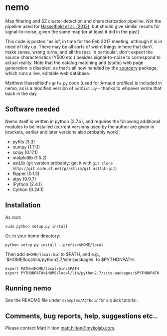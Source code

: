 # nemo

Map filtering and SZ cluster detection and characterization pipeline. *Not* the pipeline used
for [Hasselfield et al. (2013)](http://adsabs.harvard.edu/abs/2013JCAP...07..008H), but should 
give similar results for signal-to-noise, given the same map (or at least it did in the past).

This code is posted "as is", in time for the Feb 2017 meeting, although it is in need of tidy up. 
There may be all sorts of weird things in here that don't make sense, wrong turns, and all the rest.
In particular, don't expect the source characteristics (Y500 etc.) besides signal-to-noise to 
correspond to actual reality. Note that the catalog matching and (static) web page generation
is disabled, as that's all now handled by the [sourcery](https://github.com/mattyowl/sourcery) 
package, which runs a live, editable web database.

Matthew Hasselfield's `gnfw.py` code (used for Arnaud profiles) is included in nemo, as is a modified 
version of `actDict.py` - thanks to whoever wrote that back in the day.

## Software needed

Nemo itself is written in python (2.7.x), and requires the following additional modules to be installed 
(current versions used by the author are given in brackets, earlier and later versions also probably work):

* pyfits (3.3)
* numpy (1.11.1)
* scipy (0.17.1)
* matplotlib (1.5.2)
* astLib (git version probably: get it with `git clone http://git.code.sf.net/p/astlib/git astlib-git`)
* flipper (0.1.3)
* atpy (0.9.7)
* IPython (2.4.1)
* Cython (0.24.1)

## Installation

As root:
    
```
sudo python setup.py install
```

Or, in your home directory:
    
```
python setup.py install --prefix=$HOME/local
```

Then add `$HOME/local/bin` to $PATH, and e.g., `$HOME/local/lib/python2.7/site-packages` to $PYTHONPATH.

```
export PATH=$HOME/local/bin:$PATH    
export PYTHONPATH=$HOME/local/lib/python2.7/site-packages:$PYTHONPATH
```

## Running nemo

See the README file under `examples/ACTEqu/` for a quick tutorial.

## Comments, bug reports, help, suggestions etc..

Please contact Matt Hilton <matt.hilton@mykolab.com>.

